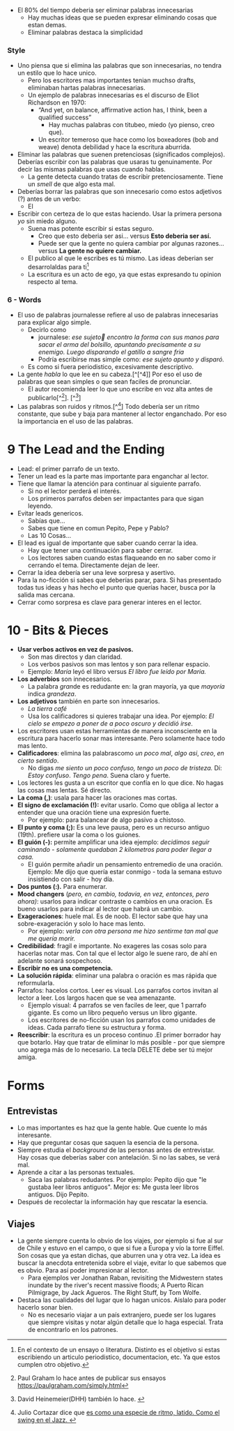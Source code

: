 - El 80% del tiempo deberia ser eliminar palabras innecesarias
	- Hay muchas ideas que se pueden expresar eliminando cosas que estan demas.
	- Eliminar palabras destaca la simplicidad


### Style
- Uno piensa que si elimina las palabras que son innecesarias, no tendra un estilo que lo hace unico.
	- Pero los escritores mas importantes tenian muchso drafts, eliminaban hartas palabras innecesarias.
	- Un ejemplo de palabras innecesarias es el discurso de  Eliot Richardson en 1970:
		- “And yet, on balance, affirmative action has, I think, been a qualified success”
			- Hay muchas palabras con titubeo, miedo (yo pienso, creo que).
		- Un escritor temeroso que hace como los boxeadores (bob and weave) denota debilidad y hace la escritura aburrida.
- Eliminar las palabras que suenen pretenciosas (significados complejos). Deberías escribir con las palabras que usaras tu genuinamente. Por decir las mismas palabras que usas cuando hablas.
	- La gente detecta cuando tratas de escribir pretenciosamente. Tiene un *smell* de que algo esta mal.
- Deberías borrar las palabras que son innecesario como estos adjetivos (?) antes de un verbo:
	- El 
- Escribir con certeza de lo que estas haciendo. Usar la primera persona *yo* sin miedo alguno.
	- Suena mas potente escribir si estas seguro.
		- Creo que esto deberia ser asi... versus **Esto deberia ser así.**
		- Puede ser que la gente no quiera cambiar por algunas razones... versus **La gente no quiere cambiar.**
	- El publico al que le escribes es tú mismo. Las ideas deberian ser desarrolaldas para ti[^1]
	- La escritura es un acto de ego, ya que estas expresando tu opinion respecto al tema. 

### 6 - Words
- El uso de palabras journalesse refiere al uso de palabras innecesarias para explicar algo simple.
	- Decirlo como
		- journalese: *ese sujeto encontro la forma con sus manos para sacar el arma del bolsillo, apuntando precisamente a su enemigo.  Luego disparando el gatillo a sangre fria* 
		- Podría escribirse mas simple como: *ese sujeto apunto y disparó.*
	- Es como si fuera periodistico, excesivamente descriptivo.
- La gente *habla* lo que lee en su cabeza.[^[^4]] Por eso el uso de palabras que sean simples o que sean faciles de pronunciar.
	- El autor recomienda leer lo que uno escribe en voz alta antes de publicarlo[^[^2]]. [^[^3]]
- Las palabras son ruidos y ritmos.[^[^5]] Todo debería ser un ritmo constante, que sube y baja para mantener al lector enganchado. Por eso la importancia en el uso de las palabras.




# 9 The Lead and the Ending

- Lead: el primer parrafo de un texto.
- Tener un lead es la parte mas importante para enganchar al lector.
- Tiene que llamar la atención para continuar al siguiente parrafo.
	- Si no el lector perderá el interés.
	- Los primeros parrafos deben ser impactantes para que sigan leyendo.
- Evitar leads genericos.
	- Sabías que...
	- Sabes que tiene en comun Pepito, Pepe y Pablo?
	- Las 10 Cosas...
- El lead es igual de importante que saber cuando cerrar la idea.
	- Hay que tener una continuación para saber cerrar.
	- Los lectores saben cuando estas flaqueando en no saber como ir cerrando el tema. Directamente dejan de leer.
- Cerrar la idea debería ser una leve sorpresa y asertivo.
- Para la no-ficción si sabes que deberías parar, para. Si has presentado todas tus ideas y has hecho el punto que querías hacer, busca por la salida mas cercana.
- Cerrar como sorpresa es clave para generar interes en el lector.
# 10 - Bits & Pieces

- **Usar verbos activos en vez de pasivos.**
	- Son mas directos y dan claridad.
	- Los verbos pasivos son mas lentos y son para rellenar espacio.
	- Ejemplo: *María* leyó el libro versus *El libro fue leído por Maria.*
- **Los  adverbios** son innecesarios.
	- La palabra *gran*de es redudante en: la gran mayoría, ya que *mayoría* indica *grandeza*.
- **Los adjetivos** también en parte son innecesarios. 
	- *La tierra café*
	- Usa los calificadores si quieres trabajar una idea. Por ejemplo: *El cielo se empezo a poner de a poco oscuro y decidió irse*.
- Los escritores usan estas herramientas de manera inconsciente en la escritura para hacerlo sonar mas interesante. Pero solamente hace todo mas lento.
- **Calificadores**: elimina las palabrascomo *un poco mal*, *algo asi*, *creo*, *en cierto sentido*.
	- No digas *me siento un poco confuso, tengo un poco de tristeza.* Dí: *Estoy confuso*. *Tengo pena*. Suena claro y fuerte.
- Los lectores les gusta a un escritor que confía en lo que dice. No hagas las cosas mas lentas. Sé directo.
- **La coma (,)**: usala para hacer las oraciones mas cortas.
- **El signo de exclamación (!):** evitar usarlo. Como que obliga al lector a entender que una oración tiene una expresión fuerte.
	- Por ejemplo: para balancear de algo pasivo a chistoso. 
- **El punto y coma (;):** Es una leve pausa, pero es un recurso antiguo (19th).  prefiere usar la coma  o los guiones. 
- **El guión (-):**  permite amplificar una idea ejemplo: *decidimos seguir caminando - solamente quedaban 2 kilometros para poder llegar a casa.* 
	- El guión permite añadir un pensamiento entremedio de una oración. Ejemplo: Me dijo que quería estar conmigo - toda la semana estuvo insistiendo con salir - hoy día.
- **Dos puntos (:).** Para enumerar.
- **Mood changers** (*pero,  en cambio, todavia, en vez, entonces, pero ahora)*: usarlos para indicar contraste o cambios en una oracion. Es bueno usarlos para indicar al lector que habrá un cambio.
- **Exageraciones**: huele mal. Es de noob. El lector sabe que hay una sobre-exageración y solo lo hace mas lento.
	- Por ejemplo: *verla con otra persona me hizo sentirme tan mal que me quería morir.*
- **Credibilidad**: fragil e importante. No exageres las cosas solo para hacerlas notar mas. Con tal que el lector algo le suene raro, de ahí en adelante sonará sospechoso.
- **Escribir no es una competencia.**
- **La solución rápida**: eliminar una palabra o oración es mas rápida que reformularla.
- Parrafos: hacelos cortos. Leer es visual. Los parrafos cortos invitan al lector a leer. Los largos hacen que se vea amenazante.
	- Ejemplo visual: 4 parrafos se ven faciles de leer, que 1 parrafo gigante. Es como un libro pequeño versus un libro gigante.
	- Los escritores de no-ficción usan los parrafos como unidades de ideas. Cada parrafo tiene su estructura y forma.
- **Reescribir**: la escritura es un proceso continuo .El primer borrador hay que botarlo. Hay que tratar de eliminar lo más posible - por que siempre uno agrega más de lo necesario. La tecla DELETE debe ser tú mejor amiga.



# Forms

## Entrevistas

- Lo mas importantes es haz que la gente hable. Que cuente lo más interesante.
- Hay que preguntar cosas que saquen la esencia de la persona.
-  Siempre estudia el *background* de las personas antes de entrevistar. Hay cosas que deberías saber con antelación. Si no las sabes, se verá mal.
- Aprende a citar a las personas textuales.
	- Saca las palabras redudantes. Por ejemplo: Pepito dijo que "le gustaba leer libros antiguos". Mejor es: Me gusta leer libros antiguos. Dijo Pepito.
- Después de recolectar la información hay que rescatar la esencia.


## Viajes
- La gente siempre cuenta lo obvio de los viajes, por ejemplo si fue al sur de Chile y estuvo en el campo, o que si fue a Europa y vío la torre Eiffel. Son cosas que ya estan dichas, que aburren una y otra vez. La idea es buscar la anecdota entretenida sobre el viaje, evitar lo que sabemos que es obvio. Para así poder impresionar al lector.
	- Para ejemplos ver Jonathan Raban, revisiting the Midwestern states inundate by the river's recent massive floods; A Puerto Rican Pilmigrage, by Jack Agueros. The Right Stuff, by Tom Wolfe.
- Destaca las cualidades del lugar que lo hagan unicos. Aislalo para poder hacerlo sonar bien.
	- No es necesario viajar a un país extranjero, puede ser los lugares que siempre visitas y notar algún detalle que lo haga especial. Trata de encontrarlo en los patrones.


[^1]: En el contexto de un ensayo o literatura. Distinto es el objetivo si estas escribiendo un articulo periodistico, documentacion, etc. Ya que estos cumplen otro objetivo.
[^2]: Paul Graham lo hace antes de publicar sus ensayos https://paulgraham.com/simply.html
[^3]: David Heinemeier(DHH) también lo hace.
[]([Neuroscientist:%20Why%20You%20Should%20Read%20Books?%20|%20Andrew%20Huberman%20#neuroscience%20#neuroscience%20#neuroscience%20#neuroscience%20#hubermanlab](https://youtube.com/shorts/_u90FXjwdm8?si=ffkeUuQkZsVoUeiR))
[^5]: Julio Cortazar dice que [es como una especie de ritmo, latido. Como el swing en el Jazz. ](https://youtube.com/clip/Ugkxz5PMi6ExRDLAzDj7QmN3mL06rMzKFQty?si=YNnIprET8ewARArX)